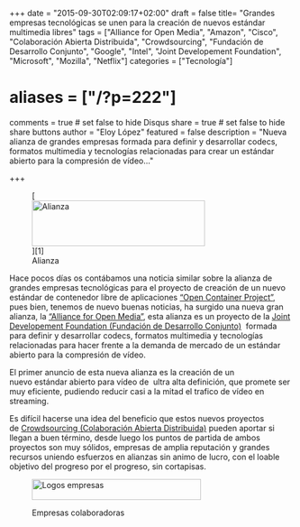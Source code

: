 +++
date = "2015-09-30T02:09:17+02:00"
draft = false
title= "Grandes empresas tecnológicas se unen para la creación de nuevos estándar multimedia libres"
tags = ["Alliance for Open Media", "Amazon", "Cisco", "Colaboración Abierta Distribuida", "Crowdsourcing", "Fundación de Desarrollo Conjunto", "Google", "Intel", "Joint Developement Foundation", "Microsoft", "Mozilla", "Netflix"]
categories = ["Tecnología"]
# aliases = ["/?p=222"]
comments = true	# set false to hide Disqus
share = true	# set false to hide share buttons
author = "Eloy López"
featured = false
description = "Nueva alianza de grandes empresas formada para definir y desarrollar codecs, formatos multimedia y tecnologías relacionadas para crear un estándar abierto para la compresión de vídeo..."

+++
<figure id="attachment_224" style="width: 307px" class="wp-caption aligncenter">[<img class="size-full wp-image-224" src="/images/logo4.webp" alt="Alianza" width="307" height="81" srcset="/images/logo4-300x79.webp 300w, /images/logo4.webp 307w" sizes="(max-width: 307px) 100vw, 307px" />][1]<figcaption class="wp-caption-text">Alianza</figcaption></figure>

Hace pocos días os contábamos una noticia similar sobre la alianza de grandes empresas tecnológicas para el proyecto de creación de un nuevo estándar de contenedor libre de aplicaciones <a href="http://deft.work/?p=197" target="_blank">“Open Container Project”</a>, pues bien, tenemos de nuevo buenas noticias, ha surgido una nueva gran alianza, la <a href="http://aomedia.org/" target="_blank">&#8220;Alliance for Open Media&#8221;</a>, esta alianza es un proyecto de la <a href="http://www.jointdevelopment.org/" target="_blank">Joint Developement Foundation (Fundación de Desarrollo Conjunto)</a>  formada para definir y desarrollar codecs, formatos multimedia y tecnologías relacionadas para hacer frente a la demanda de mercado de un estándar abierto para la compresión de vídeo.

El primer anuncio de esta nueva alianza es la creación de un nuevo estándar abierto para vídeo de  ultra alta definición, que promete ser muy eficiente, pudiendo reducir casi a la mitad el trafico de vídeo en streaming.

Es difícil hacerse una idea del beneficio que estos nuevos proyectos de <a href="https://es.wikipedia.org/wiki/Crowdsourcing" target="_blank">Crowdsourcing (Colaboración Abierta Distribuida)</a> pueden aportar si llegan a buen término, desde luego los puntos de partida de ambos proyectos son muy sólidos, empresas de amplia reputación y grandes recursos uniendo esfuerzos en alianzas sin animo de lucro, con el loable objetivo del progreso por el progreso, sin cortapisas.<figure id="attachment_223" style="width: 300px" class="wp-caption alignleft">

[<img class="wp-image-223 size-medium" src="/images/LogosMarcas-300x37.webp" alt="Logos empresas" width="300" height="37" srcset="/images/LogosMarcas-300x37.webp 300w, /images/LogosMarcas.webp 728w" sizes="(max-width: 300px) 100vw, 300px" />][2]<figcaption class="wp-caption-text">Empresas colaboradoras</figcaption></figure>

 [1]: /images/logo4.webp
 [2]: /images/LogosMarcas.webp
